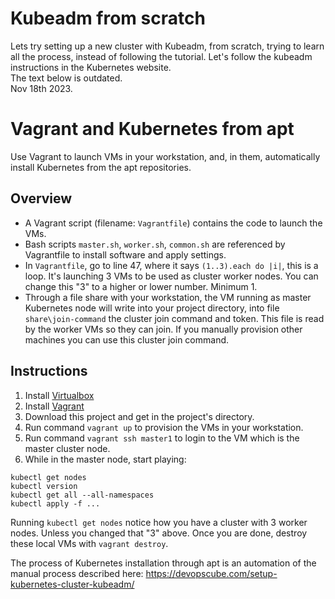 # Kubeadm from scratch  
Lets try setting up a new cluster with Kubeadm, from scratch, trying to learn all the process, instead of following the tutorial. Let's follow the kubeadm instructions in the Kubernetes website.  
The text below is outdated.  
Nov 18th 2023.  


# Vagrant and Kubernetes from apt
Use Vagrant to launch VMs in your workstation, and, in them, automatically install Kubernetes from the apt repositories. 
## Overview 
- A Vagrant script (filename: `Vagrantfile`) contains the code to launch the VMs. 
- Bash scripts `master.sh`, `worker.sh`, `common.sh` are referenced by Vagrantfile to install software and apply settings.
- In `Vagrantfile`, go to line 47, where it says `(1..3).each do |i|`, this is a loop. It's launching 3 VMs to be used as cluster worker nodes. You can change this "3" to a higher or lower number. Minimum 1. 
- Through a file share with your workstation, the VM running as master Kubernetes node will write into your project directory, into file `share\join-command` the cluster join command and token. This file is read by the worker VMs so they can join. If you manually provision other machines you can use this cluster join command.
## Instructions
1. Install [Virtualbox](https://www.virtualbox.org/wiki/Downloads)
2. Install [Vagrant](https://developer.hashicorp.com/vagrant/downloads)
3. Download this project and get in the project's directory.
4. Run command `vagrant up` to provision the VMs in your workstation. 
5. Run command `vagrant ssh master1` to login to the VM which is the master cluster node. 
6. While in the master node, start playing:
```
kubectl get nodes
kubectl version
kubectl get all --all-namespaces
kubectl apply -f ...
``` 
Running `kubectl get nodes` notice how you have a cluster with 3 worker nodes. Unless you changed that "3" above. 
Once you are done, destroy these local VMs with `vagrant destroy`.

The process of Kubernetes installation through apt is an automation of the manual process described here:
https://devopscube.com/setup-kubernetes-cluster-kubeadm/

